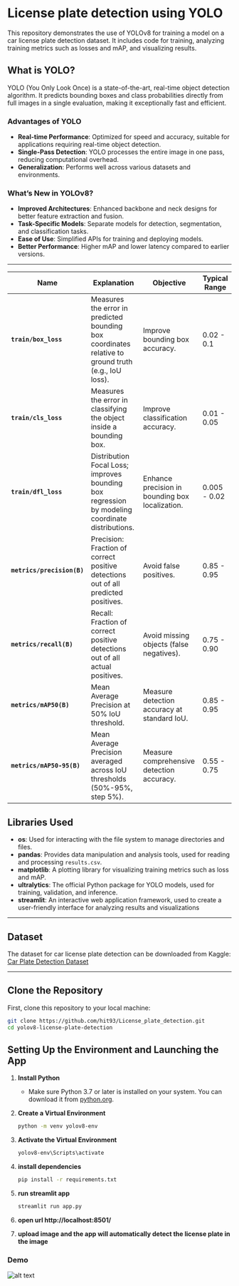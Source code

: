 # License plate detection using YOLO

This repository demonstrates the use of YOLOv8 for training a model on a car license plate detection dataset. It includes code for training, analyzing training metrics such as losses and mAP, and visualizing results.

## What is YOLO?

YOLO (You Only Look Once) is a state-of-the-art, real-time object detection algorithm. It predicts bounding boxes and class probabilities directly from full images in a single evaluation, making it exceptionally fast and efficient.

### Advantages of YOLO
- **Real-time Performance**: Optimized for speed and accuracy, suitable for applications requiring real-time object detection.
- **Single-Pass Detection**: YOLO processes the entire image in one pass, reducing computational overhead.
- **Generalization**: Performs well across various datasets and environments.

### What’s New in YOLOv8?
- **Improved Architectures**: Enhanced backbone and neck designs for better feature extraction and fusion.
- **Task-Specific Models**: Separate models for detection, segmentation, and classification tasks.
- **Ease of Use**: Simplified APIs for training and deploying models.
- **Better Performance**: Higher mAP and lower latency compared to earlier versions.

---

| **Name**                 | **Explanation**                                                                                       | **Objective**                                      | **Typical Range** |
|--------------------------|-------------------------------------------------------------------------------------------------------|---------------------------------------------------|--------------------|
| **`train/box_loss`**     | Measures the error in predicted bounding box coordinates relative to ground truth (e.g., IoU loss).   | Improve bounding box accuracy.                   | 0.02 - 0.1         |
| **`train/cls_loss`**     | Measures the error in classifying the object inside a bounding box.                                   | Improve classification accuracy.                 | 0.01 - 0.05        |
| **`train/dfl_loss`**     | Distribution Focal Loss; improves bounding box regression by modeling coordinate distributions.       | Enhance precision in bounding box localization.  | 0.005 - 0.02       |
| **`metrics/precision(B)`** | Precision: Fraction of correct positive detections out of all predicted positives.                   | Avoid false positives.                           | 0.85 - 0.95        |
| **`metrics/recall(B)`**  | Recall: Fraction of correct positive detections out of all actual positives.                         | Avoid missing objects (false negatives).         | 0.75 - 0.90        |
| **`metrics/mAP50(B)`**   | Mean Average Precision at 50% IoU threshold.                                                        | Measure detection accuracy at standard IoU.      | 0.85 - 0.95        |
| **`metrics/mAP50-95(B)`**| Mean Average Precision averaged across IoU thresholds (50%-95%, step 5%).                            | Measure comprehensive detection accuracy.        | 0.55 - 0.75        |


## Libraries Used

- **os**: Used for interacting with the file system to manage directories and files.
- **pandas**: Provides data manipulation and analysis tools, used for reading and processing `results.csv`.
- **matplotlib**: A plotting library for visualizing training metrics such as loss and mAP.
- **ultralytics**: The official Python package for YOLO models, used for training, validation, and inference.
- **streamlit**: An interactive web application framework, used to create a user-friendly interface for analyzing results and visualizations

---

## Dataset

The dataset for car license plate detection can be downloaded from Kaggle:
[Car Plate Detection Dataset](https://www.kaggle.com/datasets/andrewmvd/car-plate-detection?resource=download)

---
## Clone the Repository
First, clone this repository to your local machine:
   ```bash
   git clone https://github.com/hit93/License_plate_detection.git
   cd yolov8-license-plate-detection
   ```
## Setting Up the Environment and Launching the App

1. **Install Python**
   - Make sure Python 3.7 or later is installed on your system. You can download it from [python.org](https://www.python.org/).

2. **Create a Virtual Environment**
   ```bash
   python -m venv yolov8-env

3. **Activate the Virtual Environment**
   ```bash
   yolov8-env\Scripts\activate
   
5. **install dependencies**
   ```bash
   pip install -r requirements.txt
   
7. **run streamlit app**
   ```bash
   streamlit run app.py
   
8. **open url http://localhost:8501/**

9. **upload image and the app will automatically detect the license plate in the image**

### Demo

![alt text](https://github.com/hit93/License_plate_detection/blob/main/demo.png)
   
